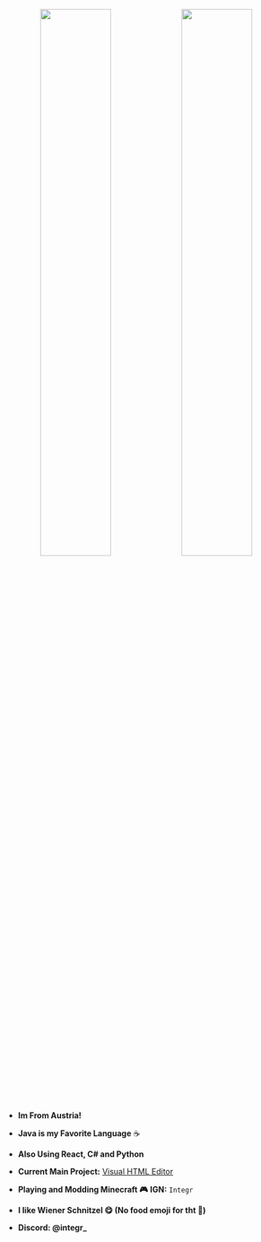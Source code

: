 <p align="center">
<img src="http://github-profile-summary-cards.vercel.app/api/cards/stats?username=Integr-0&theme=aura" width="50%"/><img src="http://github-profile-summary-cards.vercel.app/api/cards/most-commit-language?username=Integr-0&theme=aura" width="50%"/>
</p>


- **Im From Austria!**

- **Java is my Favorite Language**  :coffee:
- **Also Using React, C# and Python**
- **Current Main Project:** [Visual HTML Editor](https://github.com/Julian-Mostbauer/Visual-Html-Editor)
- **Playing and Modding Minecraft  :video_game:**
**IGN:**  `Integr`
- **I like Wiener Schnitzel 😋 (No food emoji for tht 🙁)**
- **Discord: @integr_**
